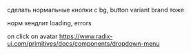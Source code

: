 сделать нормальные кнопки с bg, button variant brand тоже

норм хендлит loading, errors 

on click on avatar https://www.radix-ui.com/primitives/docs/components/dropdown-menu